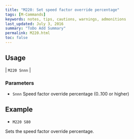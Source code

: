 ```yaml
---
title: "M220: Set speed factor override percentage" 
tags: [M-Commands]
keywords: notes, tips, cautions, warnings, admonitions
last_updated: July 3, 2016
summary: "ToDo Add Summary"
permalink: M220.html
toc: false
---
```



## Usage ##

| `M220 Snnn` | 

### Parameters ###

+ `Snnn` Speed factor override percentage (0..100 or higher)

## Example ##

+ `M220 S80`

Sets the speed factor override percentage.

